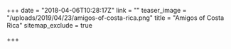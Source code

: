 +++
date = "2018-04-06T10:28:17Z"
link = ""
teaser_image = "/uploads/2019/04/23/amigos-of-costa-rica.png"
title = "Amigos of Costa Rica"
sitemap_exclude = true

+++
